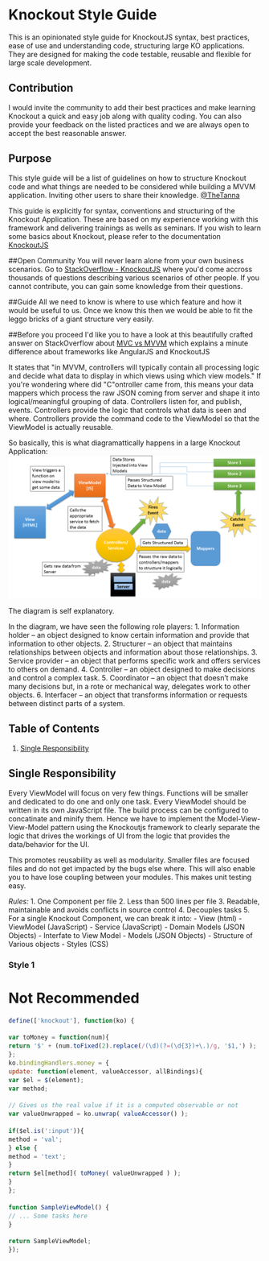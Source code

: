 # Knockout Style Guide
This is an opinionated style guide for KnockoutJS syntax, best practices, ease of use and understanding code, structuring large KO applications. They are designed for making the code testable, reusable and flexible for large scale development. 

## Contribution
I would invite the community to add their best practices and make learning Knockout a quick and easy job along with quality coding. You can also provide your feedback on the listed practices and we are always open to accept the best reasonable answer.

## Purpose
This style guide will be a list of guidelines on how to structure Knockout code and what things are needed to be considered while building a MVVM application. Inviting other users to share their knowledge. [@TheTanna](//twitter.com/TheTanna)

This guide is explicitly for syntax, conventions and structuring of the Knockout Application. These are based on my experience working with this framework and delivering trainings as wells as seminars. If you wish to learn some basics about Knockout, please refer to the documentation [KnockoutJS](//knockoutjs.com/)

##Open Community
You will never learn alone from your own business scenarios. Go to [StackOverflow - KnockoutJS](//stackoverflow.com/questions/tagged/knockout.js) where you'd come accross thousands of questions describing various scenarios of other people. If you cannot contribute, you can gain some knowledge from their questions. 

##Guide
All we need to know is where to use which feature and how it would be useful to us. Once we know this then we would be able to fit the leggo bricks of a giant structure very easily.

##Before you proceed
I'd like you to have a look at this beautifully crafted answer on StackOverflow about [MVC vs MVVM](//stackoverflow.com/questions/667781/what-is-the-difference-between-mvc-and-mvvm) which explains a minute difference about frameworks like AngularJS and KnockoutJS

It states that "in MVVM, controllers will typically contain all processing logic and decide what data to display in which views using which view models." If you're wondering where did "C"ontroller came from, this means your data mappers which process the raw JSON coming from server and shape it into logical/meaningful grouping of data. Controllers listen for, and publish, events. Controllers provide the logic that controls what data is seen and where. Controllers provide the command code to the ViewModel so that the ViewModel is actually reusable.

So basically, this is what diagramattically happens in a large Knockout Application:
![MVVM Knockout Application Flow](https://raw.githubusercontent.com/ankittanna/knockout-style-guide/master/Slide1.PNG)

The diagram is self explanatory. 

In the diagram, we have seen the following role players:
    1. Information holder – an object designed to know certain information and provide that information to other objects.
    2. Structurer – an object that maintains relationships between objects and information about those relationships.
    3. Service provider – an object that performs specific work and offers services to others on demand.
    4. Controller – an object designed to make decisions and control a complex task.
    5. Coordinator – an object that doesn’t make many decisions but, in a rote or mechanical way, delegates work to other objects.
    6. Interfacer – an object that transforms information or requests between distinct parts of a system.

## Table of Contents

  1. [Single Responsibility](#single-responsibility)

## Single Responsibility

Every ViewModel will focus on very few things. Functions will be smaller and dedicated to do one and only one task. Every ViewModel should be written in its own JavaScript file. The build process can be configured to concatinate and minify them. Hence we have to implement the Model-View-View-Model pattern using the Knockoutjs framework to clearly separate the logic that drives the workings of UI from the logic that provides the data/behavior for the UI.

This promotes reusability as well as modularity. Smaller files are focused files and do not get impacted by the bugs else where.
This will also enable you to have lose coupling between your modules.
This makes unit testing easy.

*Rules:*
    1. One Component per file
    2. Less than 500 lines per file
    3. Readable, maintainable and avoids conflicts in source control
    4. Decouples tasks
    5. For a single Knockout Component, we can break it into: 
        - View (html)
        - ViewModel (JavaScript)
        - Service (JavaScript)
        - Domain Models (JSON Objects) - Interfate to View Model
        - Models (JSON Objects) - Structure of Various objects
        - Styles (CSS)
    
### Style 1 
# Not Recommended


```javascript
define(['knockout'], function(ko) {

var toMoney = function(num){
return '$' + (num.toFixed(2).replace(/(\d)(?=(\d{3})+\.)/g, '$1,') );
};
ko.bindingHandlers.money = {
update: function(element, valueAccessor, allBindings){
var $el = $(element);
var method;

// Gives us the real value if it is a computed observable or not
var valueUnwrapped = ko.unwrap( valueAccessor() );

if($el.is(':input')){
method = 'val';
} else {
method = 'text';
}
return $el[method]( toMoney( valueUnwrapped ) );
}
};

function SampleViewModel() {
// ... Some tasks here
}

return SampleViewModel;
});
```